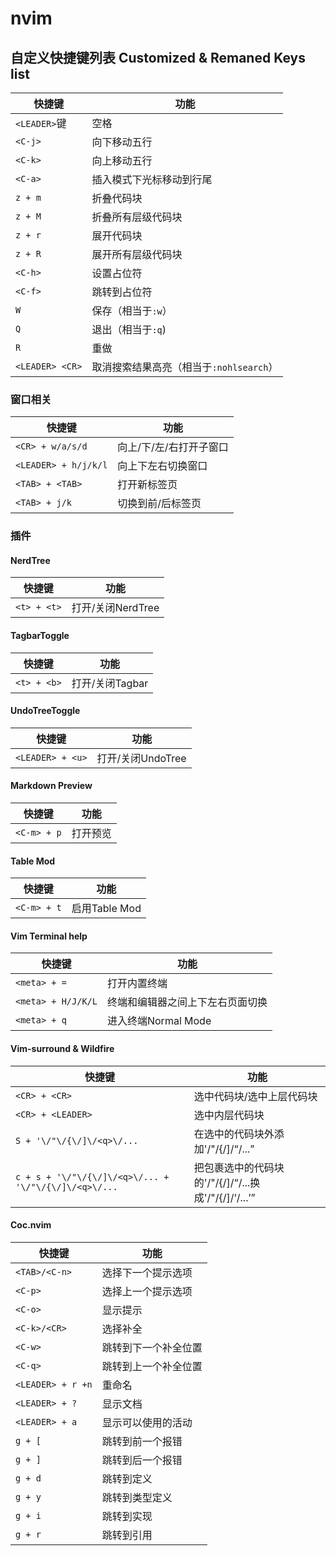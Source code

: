 # nvim

## 自定义快捷键列表 Customized & Remaned Keys list

| 快捷键          | 功能                                    |
|-----------------|-----------------------------------------|
| `<LEADER>`键    | 空格                                    |
| `<C-j>`         | 向下移动五行                            |
| `<C-k>`         | 向上移动五行                            |
| `<C-a>`         | 插入模式下光标移动到行尾                |
| `z + m`         | 折叠代码块                              |
| `z + M`         | 折叠所有层级代码块                      |
| `z + r`         | 展开代码块                              |
| `z + R`         | 展开所有层级代码块                      |
| `<C-h>`         | 设置占位符                              |
| `<C-f>`         | 跳转到占位符                            |
| `W`             | 保存（相当于`:w`）                      |
| `Q`             | 退出（相当于`:q`)                       |
| `R`             | 重做                                    |
| `<LEADER> <CR>` | 取消搜索结果高亮（相当于`:nohlsearch`） |

### 窗口相关

| 快捷键               | 功能                    |
|----------------------|-------------------------|
| `<CR> + w/a/s/d`     | 向上/下/左/右打开子窗口 |
| `<LEADER> + h/j/k/l` | 向上下左右切换窗口      |
| `<TAB> + <TAB>`      | 打开新标签页            |
| `<TAB> + j/k`        | 切换到前/后标签页       |

### 插件

#### NerdTree

| 快捷键      | 功能              |
|-------------|-------------------|
| `<t> + <t>` | 打开/关闭NerdTree |

#### TagbarToggle

| 快捷键      | 功能            |
|-------------|-----------------|
| `<t> + <b>` | 打开/关闭Tagbar |


#### UndoTreeToggle

| 快捷键           | 功能              |
|------------------|-------------------|
| `<LEADER> + <u>` | 打开/关闭UndoTree |

#### Markdown Preview

| 快捷键      | 功能     |
|-------------|----------|
| `<C-m> + p` | 打开预览 |

#### Table Mod

| 快捷键      | 功能          |
|-------------|---------------|
| `<C-m> + t` | 启用Table Mod |

#### Vim Terminal help

| 快捷键             | 功能                             |
|--------------------|----------------------------------|
| `<meta> + =`       | 打开内置终端                     |
| `<meta> + H/J/K/L` | 终端和编辑器之间上下左右页面切换 |
| `<meta> + q`       | 进入终端Normal Mode              |

#### Vim-surround & Wildfire

| 快捷键                                                | 功能                                                            |
|-------------------------------------------------------|-----------------------------------------------------------------|
| `<CR> + <CR>`                                         | 选中代码块/选中上层代码块                                       |
| `<CR> + <LEADER>`                                     | 选中内层代码块                                                  |
| `S + '\/"\/{\/]\/<q>\/...`                            | 在选中的代码块外添加'\/"\/{\/]\/<q>\/...                        |
| `c + s + '\/"\/{\/]\/<q>\/... + '\/"\/{\/]\/<q>\/...` | 把包裹选中的代码块的'\/"\/{\/]\/<q>\/...换成'\/"/{\/]\/<q>\/... |

#### Coc.nvim

| 快捷键            | 功能                 |
|-------------------|----------------------|
| `<TAB>/<C-n>`     | 选择下一个提示选项   |
| `<C-p>`           | 选择上一个提示选项   |
| `<C-o>`           | 显示提示             |
| `<C-k>/<CR>`      | 选择补全             |
| `<C-w>`           | 跳转到下一个补全位置 |
| `<C-q>`           | 跳转到上一个补全位置 |
| `<LEADER> + r +n` | 重命名               |
| `<LEADER> + ?`    | 显示文档             |
| `<LEADER> + a`    | 显示可以使用的活动   |
| `g + [`           | 跳转到前一个报错     |
| `g + ]`           | 跳转到后一个报错     |
| `g + d`           | 跳转到定义           |
| `g + y`           | 跳转到类型定义       |
| `g + i`           | 跳转到实现           |
| `g + r`           | 跳转到引用           |

